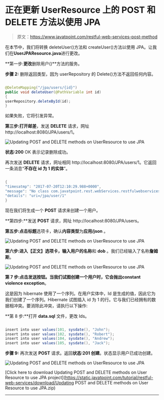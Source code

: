 # 正在更新 UserResource 上的 POST 和 DELETE 方法以使用 JPA

> 原文：<https://www.javatpoint.com/restful-web-services-post-method>

在本节中，我们将转换 deleteUser()方法和 createUser()方法以使用 JPA。让我们在**UserJPAResource.java**进行更改。

**第一步:**更改**删除用户()**方法的服务。

**步骤 2:** 删除返回类型，因为 userRepository 的 Delete()方法不返回任何内容。

```java

@DeleteMapping("/jpa/users/{id}")
public void deleteUser(@PathVariable int id)
{
userRepository.deleteById(id);
}

```

如果失败，它将引发异常。

**第三步:**打开**邮差**，发送 **DELETE** 请求，网址 http://localhost:8080/JPA/users/1。

![Updating POST and DELETE methods on UserResource to use JPA](../img/1a9033c788f755c27547bc9066bdc242.png)

**状态:200** OK 表示记录删除成功。

再次发送 **DELETE** 请求，网址相同 http://localhost:8080/JPA/users/1。它返回一条消息“**不存在 id 为 1 的实体**”。

```java

{
"timesatmp": "2017-07-20T12:10:29.988+0000",
"message": "No class com.javatpoint.rest.webServices.restfulwebservices.user. User entity with id 1 exists! ",
"details": "uri=/jpa/user/1"
}

```

现在我们将生成一个 **POST** 请求来创建一个用户。

**第四步:**发送 **POST** 请求，网址 http://localhost:8080/JPA/users。

**第五步:**点击**标题**选项卡，确认**内容类型**为**应用/json** 。

![Updating POST and DELETE methods on UserResource to use JPA](../img/c0502f7b9204abb040f83aa26199a085.png)

**第六步:**进入【正文】选项卡，输入用户的**名称**和 **dob** 。我们已经输入了名称**詹姆斯**。

![Updating POST and DELETE methods on UserResource to use JPA](../img/0faef35129e8ec6787744615f5e2d7e7.png)

**第 7 步:**点击发送按钮。当我们试图创建一个用户时，它会抛出**constant violence exception**。

这是因为 hibernate 使用了一个序列。在用户实体中，Id 是生成的值，因此它为我们创建了一个序列。Hibernate 试图插入 id 为 1 的行。它与我们已经拥有的数据相冲突。要消除此冲突，请执行以下操作:

**第 8 步:**打开 **data.sql** 文件，更改 Ids。

```java

insert into user values(101, sysdate(), "John");
insert into user values(102, sysdate(), "Robert");
insert into user values(104, sysdate(), "Andrew");
insert into user values(105, sysdate(), "Jack");

```

**步骤 9:** 再次发送 **POST** 请求。返回**状态:201 创建**。状态显示用户已成功创建。

![Updating POST and DELETE methods on UserResource to use JPA](../img/2f3a30f17b2aed8f69a7eafc4dd8cb11.png)

[Click here to download Updating POST and DELETE methods on User Resource to use JPA project](https://static.javatpoint.com/tutorial/restful-web-services/download/Updating POST and DELETE methods on User Resource to use JPA.zip)

* * *